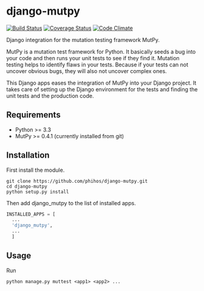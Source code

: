 # django-mutpy
[![Build Status](https://travis-ci.org/phihos/django-mutpy.svg?branch=master)](https://travis-ci.org/phihos/django-mutpy)
[![Coverage Status](https://coveralls.io/repos/github/phihos/django-mutpy/badge.svg?branch=master)](https://coveralls.io/github/phihos/django-mutpy?branch=master)
[![Code Climate](https://codeclimate.com/github/phihos/django-mutpy/badges/gpa.svg)](https://codeclimate.com/github/phihos/django-mutpy)

Django integration for the mutation testing framework MutPy.

MutPy is a mutation test framework for Python. It basically seeds a bug into your code and then runs your unit tests to see if they find it.
Mutation testing helps to identify flaws in your tests. Because if your tests can not uncover obvious bugs, they will also not uncover complex ones.

This Django apps eases the integration of MutPy into your Django project. It takes care of setting up the Django environment for the tests and finding the unit tests and the production code.

## Requirements

  * Python >= 3.3
  * MutPy >= 0.4.1 (currently installed from git)

## Installation

First install the module.
```
git clone https://github.com/phihos/django-mutpy.git
cd django-mutpy
python setup.py install
```
Then add django_mutpy to the list of installed apps.

``` python
INSTALLED_APPS = [
  ...
  'django_mutpy',
  ...
  ]
```

## Usage

Run

```
python manage.py muttest <app1> <app2> ...
```
